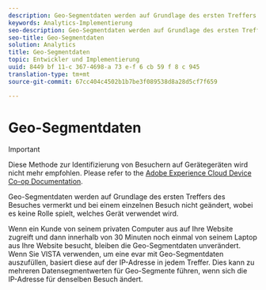 ```yaml
---
description: Geo-Segmentdaten werden auf Grundlage des ersten Treffers des Besuches vermerkt und bei einem einzelnen Besuch nicht geändert, wobei es keine Rolle spielt, welches Gerät verwendet wird.
keywords: Analytics-Implementierung
seo-description: Geo-Segmentdaten werden auf Grundlage des ersten Treffers des Besuches vermerkt und bei einem einzelnen Besuch nicht geändert, wobei es keine Rolle spielt, welches Gerät verwendet wird.
seo-title: Geo-Segmentdaten
solution: Analytics
title: Geo-Segmentdaten
topic: Entwickler und Implementierung
uuid: 8449 bf 11-c 367-4698-a 73 e-f 6 cb 59 f 8 c 945
translation-type: tm+mt
source-git-commit: 67cc404c4502b1b7be3f089538d8a28d5cf7f659

---
```



# Geo-Segmentdaten

>[!IMPORTANT]
>
>Diese Methode zur Identifizierung von Besuchern auf Gerätegeräten wird nicht mehr empfohlen. Please refer to the [Adobe Experience Cloud Device Co-op Documentation](https://marketing.adobe.com/resources/help/en_US/mcdc/).

Geo-Segmentdaten werden auf Grundlage des ersten Treffers des Besuches vermerkt und bei einem einzelnen Besuch nicht geändert, wobei es keine Rolle spielt, welches Gerät verwendet wird.

Wenn ein Kunde von seinem privaten Computer aus auf Ihre Website zugreift und dann innerhalb von 30 Minuten noch einmal von seinem Laptop aus Ihre Website besucht, bleiben die Geo-Segmentdaten unverändert. Wenn Sie VISTA verwenden, um eine evar mit Geo-Segmentdaten auszufüllen, basiert diese auf der IP-Adresse in jedem Treffer. Dies kann zu mehreren Datensegmentwerten für Geo-Segmente führen, wenn sich die IP-Adresse für denselben Besuch ändert.
